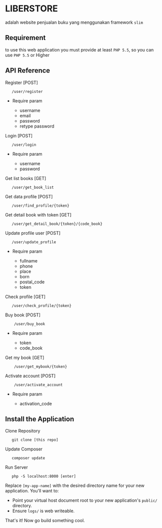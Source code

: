 # LIBERSTORE
adalah website penjualan buku yang menggunakan framework `slim`

## Requirement

to use this web application you must provide at least `PHP 5.5`, so you can use `PHP 5.5` or Higher

## API Reference

Register [POST]
        
       /user/register
- Require param

   * username
   * email
   * password
   * retype password
       
Login [POST]

       /user/login
- Require param

   * username
   * password

Get list books [GET]

       /user/get_book_list
       
Get data profile [POST] 
       
       /user/find_profile/{token}
       
Get detail book with token [GET]

       /user/get_detail_book/{token}/{code_book}
       
Update profile user [POST]
        
       /user/update_profile    
- Require param

   * fullname
   * phone
   * place
   * born
   * postal_code
   * token

Check profile [GET]
        
       /user/check_profile/{token}
       
Buy book [POST]

        /user/buy_book
- Require param

   * token
   * code_book

Get my book [GET]

        /user/get_mybook/{token}

Activate account [POST]
        
        /user/activate_account
- Require param

   * activation_code


## Install the Application

Clone Repository

       git clone [this repo]
    
Update Composer
   
       composer update
       
Run Server
    
       php -S localhost:8000 [enter]


Replace `[my-app-name]` with the desired directory name for your new application. You'll want to:

* Point your virtual host document root to your new application's `public/` directory.
* Ensure `logs/` is web writeable.

That's it! Now go build something cool.

